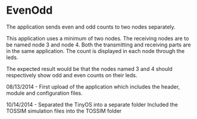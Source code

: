 EvenOdd
=======
The application sends even and odd counts to two nodes separately. 

This application uses a minimum of two nodes. The receiving nodes are to be named node 3 and node 4. Both the transmitting and receiving parts are in the same application. The count is displayed in each node through the leds.

The expected result would be that the nodes named 3 and 4 should respectively show odd and even counts on their leds.








08/13/2014 - First upload of the application which includes the header, module and configuration files.

10/14/2014 - Separated the TinyOS into a separate folder
             Included the TOSSIM simulation files into the TOSSIM folder
             
